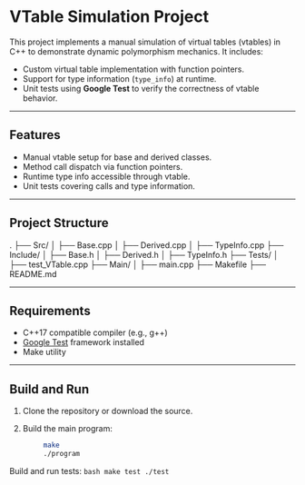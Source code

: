 # VTable Simulation Project

This project implements a manual simulation of virtual tables (vtables) in C++ to demonstrate dynamic polymorphism mechanics. It includes:

- Custom virtual table implementation with function pointers.
- Support for type information (`type_info`) at runtime.
- Unit tests using **Google Test** to verify the correctness of vtable behavior.

---

## Features

- Manual vtable setup for base and derived classes.
- Method call dispatch via function pointers.
- Runtime type info accessible through vtable.
- Unit tests covering calls and type information.

---

## Project Structure

.
├── Src/
│ ├── Base.cpp
│ ├── Derived.cpp
│ ├── TypeInfo.cpp
├── Include/
│ ├── Base.h
│ ├── Derived.h
│ ├── TypeInfo.h
├── Tests/
│ ├── test_VTable.cpp
├── Main/
│ ├── main.cpp
├── Makefile
├── README.md


---

## Requirements

- C++17 compatible compiler (e.g., g++)
- [Google Test](https://github.com/google/googletest) framework installed
- Make utility

---

## Build and Run

1. Clone the repository or download the source.

2. Build the main program:

   ```bash
        make
        ./program
   ```

Build and run tests:
    ```bash
        make test
        ./test
    ```
